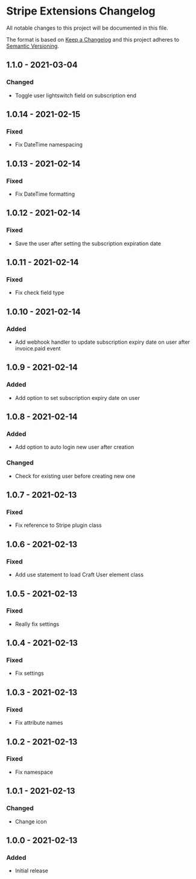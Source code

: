 # Stripe Extensions Changelog

All notable changes to this project will be documented in this file.

The format is based on [Keep a Changelog](http://keepachangelog.com/) and this project adheres to [Semantic Versioning](http://semver.org/).


## 1.1.0 - 2021-03-04
### Changed
- Toggle user lightswitch field on subscription end

## 1.0.14 - 2021-02-15
### Fixed
- Fix DateTime namespacing

## 1.0.13 - 2021-02-14
### Fixed
- Fix DateTime formatting

## 1.0.12 - 2021-02-14
### Fixed
- Save the user after setting the subscription expiration date

## 1.0.11 - 2021-02-14
### Fixed
- Fix check field type

## 1.0.10 - 2021-02-14
### Added
- Add webhook handler to update subscription expiry date on user after invoice.paid event

## 1.0.9 - 2021-02-14
### Added
- Add option to set subscription expiry date on user

## 1.0.8 - 2021-02-14
### Added
- Add option to auto login new user after creation

### Changed
- Check for existing user before creating new one

## 1.0.7 - 2021-02-13
### Fixed
- Fix reference to Stripe plugin class

## 1.0.6 - 2021-02-13
### Fixed
- Add use statement to load Craft User element class

## 1.0.5 - 2021-02-13
### Fixed
- Really fix settings

## 1.0.4 - 2021-02-13
### Fixed
- Fix settings

## 1.0.3 - 2021-02-13
### Fixed
- Fix attribute names

## 1.0.2 - 2021-02-13
### Fixed
- Fix namespace

## 1.0.1 - 2021-02-13
### Changed
- Change icon

## 1.0.0 - 2021-02-13
### Added
- Initial release

